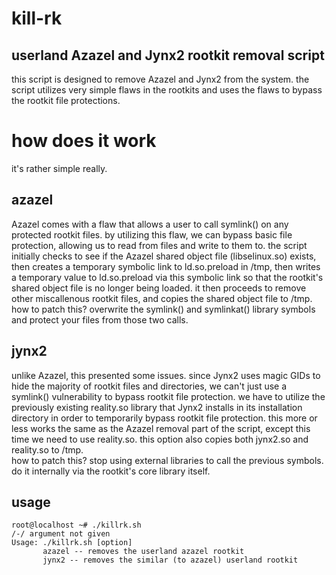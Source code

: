 # kill-rk
## userland Azazel and Jynx2 rootkit removal script
this script is designed to remove Azazel and Jynx2 from the system. the script utilizes very simple flaws in the rootkits and uses the flaws to bypass the rootkit file protections.
</br>
# how does it work
it's rather simple really.</br>
## azazel
Azazel comes with a flaw that allows a user to call symlink() on any protected rootkit files. by utilizing this flaw, we can bypass basic file protection, allowing us to read from files and write to them to. the script initially checks to see if the Azazel shared object file (libselinux.so) exists, then creates a temporary symbolic link to ld.so.preload in /tmp, then writes a temporary value to ld.so.preload via this symbolic link so that the rootkit's shared object file is no longer being loaded. it then proceeds to remove other miscallenous rootkit files, and copies the shared object file to /tmp.
</br>
how to patch this? overwrite the symlink() and symlinkat() library symbols and protect your files from those two calls.
## jynx2
unlike Azazel, this presented some issues. since Jynx2 uses magic GIDs to hide the majority of rootkit files and directories, we can't just use a symlink() vulnerability to bypass rootkit file protection. we have to utilize the previously existing reality.so library that Jynx2 installs in its installation directory in order to temporarily bypass rootkit file protection. this more or less works the same as the Azazel removal part of the script, except this time we need to use reality.so. this option also copies both jynx2.so and reality.so to /tmp.
</br>
how to patch this? stop using external libraries to call the previous symbols. do it internally via the rootkit's core library itself.
</br>
## usage
```
root@localhost ~# ./killrk.sh
/-/ argument not given
Usage: ./killrk.sh [option]
       azazel -- removes the userland azazel rootkit
       jynx2 -- removes the similar (to azazel) userland rootkit
```
